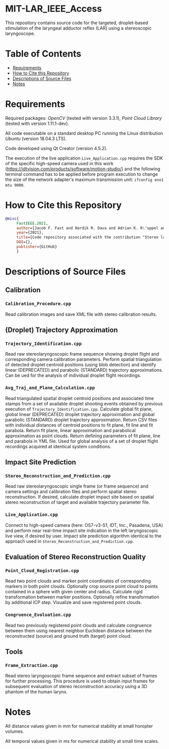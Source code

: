 # MIT-LAR_IEEE_Access
This repository contains source code for the targeted, droplet-based stimulation of the laryngeal adductor reflex (LAR) using a stereoscopic laryngoscope.

# Table of Contents
* [Requirements](#requirements)
* [How to Cite this Repository](#how-to-cite-this-repository)
* [Descriptions of Source Files](#descriptions-of-source-files)
* [Notes](#notes)

# Requirements

Required packages: *OpenCV* (tested with version 3.3.1), *Point Cloud Library* (tested with version 1.11.1-dev).

All code executable on a standard desktop PC running the Linux distribution *Ubuntu* (version 18.04.3 LTS).

Code developed using Qt Creator (version 4.5.2).

The execution of the live application `Live_Application.cpp` requires the SDK of the specific high-speed camera used in this work (https://idtvision.com/products/software/motion-studio/) and the following terminal command has to be applied before program execution to change the size of the network adapter's maximum transmission unit: `ifconfig eno1 mtu 9000`.

# How to Cite this Repository

```BibTeX
@misc{
     FastIEEE.2021, 
     author={Jacob F. Fast and Hardik R. Dava and Adrian K. R\"uppel and Dennis Kundrat and Maurice Krauth and Max-Heinrich Laves and Svenja Spindeldreier and L\"uder A. Kahrs and Martin Ptok}, 
     year={2021},
     title={Code repository associated with the contribution "Stereo laryngoscopic impact site prediction for a targeted, droplet-based stimulation of the laryngeal adductor reflex"}, 
     DOI={},
     publisher={GitHub}
     }
```

# Descriptions of Source Files

## Calibration

### `Calibration_Procedure.cpp`

Read calibration images and save XML file with stereo calibration results.

## (Droplet) Trajectory Approximation

### `Trajectory_Identification.cpp`

Read raw stereolaryngoscopic frame sequence showing droplet flight and corresponding camera calibration parameters. Perform spatial triangulation of detected droplet centroid positions (using blob detection) and identify linear (DEPRECATED) and parabolic (STANDARD) trajectory approximations. Can be ued for the analysis of individual droplet flight recordings.

### `Avg_Traj_and_Plane_Calculation.cpp`

Read triangulated spatial droplet centroid positions and associated time stamps from a set of available droplet shooting events obtained by previous execution of `Trajectory_Identification.cpp`. Calculate global fit plane, global linear (DEPRECATED) droplet trajectory approximation and global parabolic (STANDARD) droplet trajectory approximation. Return CSV files with individual distances of centroid positions to fit plane, fit line and fit parabola. Return fit plane, linear approximation and parabolical approximation as point clouds. Return defining parameters of fit plane, line and parabola in YML file. Used for global analysis of a set of droplet flight recordings acquired at identical system conditions.

## Impact Site Prediction

### `Stereo_Reconstruction_and_Prediction.cpp`

Read raw stereolaryngoscopic single frame (or frame sequence) and camera settings and calibration files and perform spatial stereo reconstruction. If desired, calculate droplet impact site based on spatial stereo reconstruction of target and available trajectory parameter file.

### `Live_Application.cpp`

Connect to high-speed camera (here: OS7-v3-S1, IDT, Inc., Pasadena, USA) and perform near real-time impact site indication in the left laryngoscopic live view, if desired by user. Impact site prediction algorithm identical to the approach used in `Stereo_Reconstruction_and_Prediction.cpp`.

## Evaluation of Stereo Reconstruction Quality

### `Point_Cloud_Registration.cpp`

Read two point clouds and marker point coordinates of corresponding markers in both point clouds. Optionally crop source point cloud to points contained in a sphere with given center and radius. Calculate rigid transformation between marker positions. Optionally refine transformation by additional ICP step. Visualize and save registered point clouds.

### `Congruence_Evaluation.cpp`

Read two previously registered point clouds and calculate congruence between them using nearest neighbor Euclidean distance between the reconstructed (source) and ground truth (target) point cloud.

## Tools

### `Frame_Extraction.cpp`

Read stereo laryngoscopic frame sequence and extract subset of frames for further processing. This procedure is used to obtain input frames for subsequent evaluation of stereo reconstruction accuracy using a 3D phantom of the human larynx.

# Notes

All distance values given in mm for numerical stability at small horopter volumes.

All temporal values given in ms for numerical stability at small time scales.
